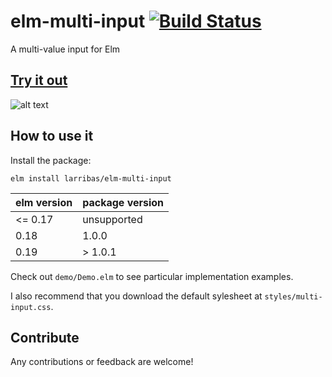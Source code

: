 # elm-multi-input [![Build Status](https://travis-ci.org/larribas/elm-multi-input.svg?branch=master)](https://travis-ci.org/larribas/elm-multi-input)

A multi-value input for Elm


## [Try it out](https://larribas.github.io/elm-multi-input/)

![alt text](https://github.com/larribas/elm-multi-input/raw/master/demo/preview.gif "Animated preview for the component")

## How to use it

Install the package:

```
elm install larribas/elm-multi-input
```

| elm version | package version |
|-------------|-----------------|
| <= 0.17     | unsupported     |
| 0.18        | 1.0.0           |
| 0.19        | > 1.0.1         |


Check out `demo/Demo.elm` to see particular implementation examples.

I also recommend that you download the default sylesheet at `styles/multi-input.css`.

## Contribute

Any contributions or feedback are welcome!
